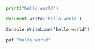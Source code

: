 <!-- # Welcome
### Thank You for Visiting my GitHub Profile!
<p align="center"> <img src="https://komarev.com/ghpvc/?username=kkanekii" alt="kkanekii"/> </p>

```js
//user
const user = {
  name:'kkanekii',
  age:'14',
  hobbies:'Design, Code',
  speaks_in:'English',
  location: 'India'
};


// code 
import React from 'react';
import IconButton from @material-ui/icons;
import { useState } from 'react';

function code() {
    const [ casing, setCasing ] = useState('snake_casing');
      <IconButton>
         <Button value='change' onClick={() => setCasing.change = 'CamelCase'}>
            Code in React
         </Button>
      </IconButton>
    const text_editors = 'VScode';
    const [working, setWorking ] = useState(null)
    const busy() => {
       <Button value='work' onClick({} => 
            function checkbusy() = {
                return (!setWorking) ? 'sure' : 'sorry cant' 
            
            };
            checkbusy();
       >
           Click For Collab
           
       </Button> 
};

<code />

alert('Thank You For Visiting My Github Profile')
```



 <p align="center"><img alt="GitHub Stats" src="https://github-readme-stats.vercel.app/api?username=kkanekii&show_icons=true&title_color=fff&icon_color=82d4f7&text_color=d1dae3&bg_color=090909"> </p>

<p align="center">

<img src="https://metrics.lecoq.io/kkanekii" alt="Github Metrics">
</p>

For Further And UI Friendly interface, Please visit my [Portfolio](https://kkanekii-portfolio.netlify.app)


Contact<img src="/Handshake.gif" height="32px">
</h2>

[<img src="/Gmail.svg" alt="Gmail logo" height="32">](mailto:jksheth46@gmail.com) [<img src="https://cdn.svgporn.com/logos/github-icon.svg" alt="Github logo" width="34">](https://github.com/kkanekii) 



<br>

<div align="center">


</div>

<br>
 -->
 
 ```python
 print("hello world")
 ```
 ```javascript
 document.write('hello world')
 ```
 ```csharp
 Console.WriteLine('hello world')
 ```
 ```ruby
 put 'hello world'
 ```
